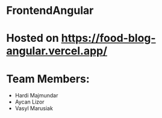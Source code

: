 # FrontendAngular
# Hosted on https://food-blog-angular.vercel.app/
# Team Members:
- Hardi Majmundar 
- Aycan Lizor
- Vasyl Marusiak